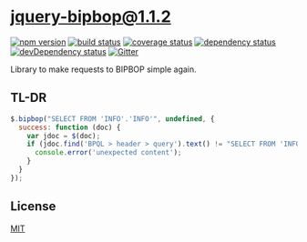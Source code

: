 # jquery-bipbop@1.1.2
 [![npm version](https://badge.fury.io/js/bipbop.svg)](https://npmjs.org/package/bipbop)  [![build status](https://travis-ci.org/bipbop/jquery-bipbop.svg)](https://travis-ci.org/bipbop/jquery-bipbop)  [![coverage status](https://coveralls.io/repos/bipbop/jquery-bipbop/badge.svg)](https://coveralls.io/github/bipbop/jquery-bipbop)  [![dependency status](https://david-dm.org/bipbop/jquery-bipbop.svg?theme=shields.io)](https://david-dm.org/bipbop/jquery-bipbop)  [![devDependency status](https://david-dm.org/bipbop/jquery-bipbop/dev-status.svg)](https://david-dm.org/bipbop/jquery-bipbop#info=devDependencies)  [![Gitter](https://badges.gitter.im/bipbop/jquery-bipbop.svg)](https://gitter.im/bipbop/jquery-bipbop) 

Library to make requests to BIPBOP simple again.


## TL-DR ##

```js
$.bipbop("SELECT FROM 'INFO'.'INFO'", undefined, {
  success: function (doc) {
    var jdoc = $(doc);
    if (jdoc.find('BPQL > header > query').text() != "SELECT FROM 'INFO'.'INFO'") {
      console.error('unexpected content');
    }
  }
});
```

## License
[MIT](https://opensource.org/licenses/MIT)
